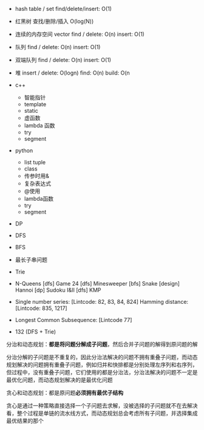 * hash table  / set                                 find/delete/insert: O(1)
* 红黑树                                           查找/删除/插入 O(log(N))
* 连续的内存空间 vector           find / delete: O(n) insert: O(1)
* 队列                                          find / delete: O(n) insert: O(1)
* 双端队列                              find / delete: O(n) insert: O(1)
* 堆                                  insert / delete: O(logn) find: O(n) build: O(n
* c++
  * 智能指针
  * template
  * static
  * 虚函数
  * lambda 函数
  * try
  * segment

* python

  * list  tuple
  * class
  * 传参时用&
  * 复杂表达式
  * @使用
  * lambda函数
  * try
  * segment

* DP

* DFS

* BFS

* 最长子串问题

* Trie

* N-Queens [dfs]
  Game 24 [dfs]
  Minesweeper [bfs]
  Snake [design]
  Hannoi [dp]
  Sudoku I&II [dfs]
  KMP

* Single number series: [Lintcode: 82, 83, 84, 824]
  Hamming distance: [Lintcode: 835, 1217]

* Longest Common Subsequence: [Lintcode 77]

* 132 (DFS + Trie)

  

分治和动态规划：**都是将问题分解成子问题**，然后合并子问题的解得到原问题的解

分治分解的子问题是不重复的，因此分治法解决的问题不拥有重叠子问题，而动态规划解决的问题拥有重叠子问题，例如归并和快排都是分别处理左序列和右序列，但过程中，没有重叠子问题，它们使用的都是分治法，分治法解决的问题不一定是最优化问题，而动态规划解决的是最优化问题

贪心和动态规划：都是原问题**必须拥有最优子结构**

贪心是通过一种策略直接选择一个子问题去求解，没被选择的子问题就不在去解决看，整个过程是单链的流水线方式，而动态规划总会考虑所有子问题，并选择集成最优结果的那个

